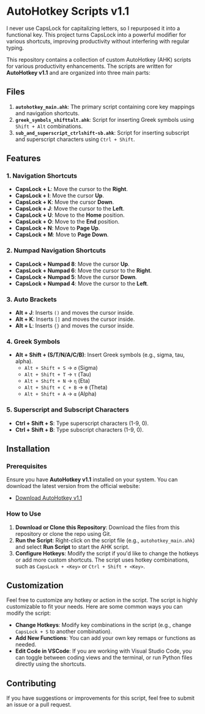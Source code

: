 # AutoHotkey Scripts v1.1
I never use CapsLock for capitalizing letters, so I repurposed it into a functional key. This project turns CapsLock into a powerful modifier for various shortcuts, improving productivity without interfering with regular typing.

This repository contains a collection of custom AutoHotkey (AHK) scripts for various productivity enhancements. The scripts are written for **AutoHotkey v1.1** and are organized into three main parts:

## Files

1. **`autohotkey_main.ahk`**: The primary script containing core key mappings and navigation shortcuts.
2. **`greek_symbols_shifttalt.ahk`**: Script for inserting Greek symbols using `Shift + Alt` combinations.
3. **`sub_and_superscript_ctrlshift-sb.ahk`**: Script for inserting subscript and superscript characters using `Ctrl + Shift`.

## Features

### 1. **Navigation Shortcuts**
- **CapsLock + L**: Move the cursor to the **Right**.
- **CapsLock + I**: Move the cursor **Up**.
- **CapsLock + K**: Move the cursor **Down**.
- **CapsLock + J**: Move the cursor to the **Left**.
- **CapsLock + U**: Move to the **Home** position.
- **CapsLock + O**: Move to the **End** position.
- **CapsLock + N**: Move to **Page Up**.
- **CapsLock + M**: Move to **Page Down**.

### 2. **Numpad Navigation Shortcuts**
- **CapsLock + Numpad 8**: Move the cursor **Up**.
- **CapsLock + Numpad 6**: Move the cursor to the **Right**.
- **CapsLock + Numpad 5**: Move the cursor **Down**.
- **CapsLock + Numpad 4**: Move the cursor to the **Left**.

### 3. **Auto Brackets**
- **Alt + J**: Inserts `()` and moves the cursor inside.
- **Alt + K**: Inserts `[]` and moves the cursor inside.
- **Alt + L**: Inserts `{}` and moves the cursor inside.

### 4. **Greek Symbols**
- **Alt + Shift + (S/T/N/A/C/B)**: Insert Greek symbols (e.g., sigma, tau, alpha).
  - `Alt + Shift + S` → `σ` (Sigma)
  - `Alt + Shift + T` → `τ` (Tau)
  - `Alt + Shift + N` → `η` (Eta)
  - `Alt + Shift + C + B` → `θ` (Theta)
  - `Alt + Shift + A` → `α` (Alpha)

### 5. **Superscript and Subscript Characters**
- **Ctrl + Shift + S**: Type superscript characters (1-9, 0).
- **Ctrl + Shift + B**: Type subscript characters (1-9, 0).

## Installation

### Prerequisites
Ensure you have **AutoHotkey v1.1** installed on your system. You can download the latest version from the official website:

- [Download AutoHotkey v1.1]([https://www.autohotkey.com/download/1.1/])

### How to Use
1. **Download or Clone this Repository**: Download the files from this repository or clone the repo using Git.
2. **Run the Script**: Right-click on the script file (e.g., `autohotkey_main.ahk`) and select **Run Script** to start the AHK script.
3. **Configure Hotkeys**: Modify the script if you'd like to change the hotkeys or add more custom shortcuts. The script uses hotkey combinations, such as `CapsLock + <Key>` or `Ctrl + Shift + <Key>`.

## Customization
Feel free to customize any hotkey or action in the script. The script is highly customizable to fit your needs. Here are some common ways you can modify the script:
- **Change Hotkeys**: Modify key combinations in the script (e.g., change `CapsLock + S` to another combination).
- **Add New Functions**: You can add your own key remaps or functions as needed.
- **Edit Code in VSCode**: If you are working with Visual Studio Code, you can toggle between coding views and the terminal, or run Python files directly using the shortcuts.

## Contributing
If you have suggestions or improvements for this script, feel free to submit an issue or a pull request.

